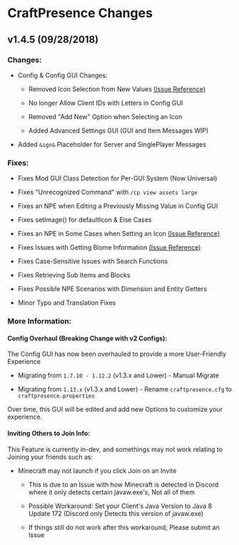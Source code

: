 # CraftPresence Changes

## v1.4.5 (09/28/2018)

### Changes:

* Config & Config GUI Changes:

  * Removed Icon Selection from New Values [(Issue Reference)](https://gitlab.com/CDAGaming/CraftPresence/issues/3)

  * No longer Allow Client IDs with Letters in Config GUI

  * Removed "Add New" Option when Selecting an Icon

  * Added Advanced Settings GUI (GUI and Item Messages WIP)

* Added `&ign&` Placeholder for Server and SinglePlayer Messages

### Fixes:

* Fixes Mod GUI Class Detection for Per-GUI System (Now Universal)

* Fixes "Unrecognized Command" with `/cp view assets large`

* Fixes an NPE when Editing a Previously Missing Value in Config GUI

* Fixes setImage() for defaultIcon & Else Cases

* Fixes an NPE in Some Cases when Setting an Icon [(Issue Reference)](https://gitlab.com/CDAGaming/CraftPresence/issues/3)

* Fixes Issues with Getting Biome Information [(Issue Reference)](https://gitlab.com/CDAGaming/CraftPresence/issues/4)

* Fixes Case-Sensitive Issues with Search Functions

* Fixes Retrieving Sub Items and Blocks

* Fixes Possible NPE Scenarios with Dimension and Entity Getters

* Minor Typo and Translation Fixes

### More Information:

#### Config Overhaul (Breaking Change with v2 Configs):

The Config GUI has now been overhauled to provide a more User-Friendly Experience

* Migrating from `1.7.10 - 1.12.2` (v1.3.x and Lower) - Manual Migrate

* Migrating from `1.13.x` (v1.3.x and Lower) - Rename `craftpresence.cfg` to `craftpresence.properties`

Over time, this GUI will be edited and add new Options to customize your experience.

#### Inviting Others to Join Info:

This Feature is currently in-dev, and somethings may not work relating to Joining your friends such as:

* Minecraft may not launch if you click Join on an Invite

    * This is due to an Issue with how Minecraft is detected in Discord where it only detects certain javaw.exe's, Not all of them

    * Possible Workaround: Set your Client's Java Version to Java 8 Update 172 (Discord only Detects this version of javaw.exe)

    * If things still do not work after this workaround, Please submit an Issue
